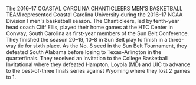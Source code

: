 The 2016–17 COASTAL CAROLINA CHANTICLEERS MEN'S BASKETBALL TEAM represented Coastal Carolina University during the 2016–17 NCAA Division I men's basketball season. The Chanticleers, led by tenth-year head coach Cliff Ellis, played their home games at the HTC Center in Conway, South Carolina as first-year members of the Sun Belt Conference. They finished the season 20–19, 10–8 in Sun Belt play to finish in a three-way tie for sixth place. As the No. 8 seed in the Sun Belt Tournament, they defeated South Alabama before losing to Texas–Arlington in the quarterfinals. They received an invitation to the College Basketball Invitational where they defeated Hampton, Loyola (MD) and UIC to advance to the best-of-three finals series against Wyoming where they lost 2 games to 1.
